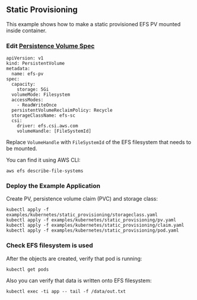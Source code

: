 ## Static Provisioning
This example shows how to make a static provisioned EFS PV mounted inside container.

### Edit [Persistence Volume Spec](pv.yaml) 

```
apiVersion: v1
kind: PersistentVolume
metadata:
  name: efs-pv
spec:
  capacity:
    storage: 5Gi
  volumeMode: Filesystem
  accessModes:
    - ReadWriteOnce
  persistentVolumeReclaimPolicy: Recycle
  storageClassName: efs-sc
  csi:
    driver: efs.csi.aws.com
    volumeHandle: [FileSystemId] 
```
Replace `VolumeHandle` with `FileSystemId` of the EFS filesystem that needs to be mounted.

You can find it using AWS CLI:
```
aws efs describe-file-systems 
```

### Deploy the Example Application
Create PV, persistence volume claim (PVC) and storage class:
```
kubectl apply -f examples/kubernetes/static_provisioning/storageclass.yaml
kubectl apply -f examples/kubernetes/static_provisioning/pv.yaml
kubectl apply -f examples/kubernetes/static_provisioning/claim.yaml
kubectl apply -f examples/kubernetes/static_provisioning/pod.yaml
```

### Check EFS filesystem is used
After the objects are created, verify that pod is running:

```
kubectl get pods
```

Also you can verify that data is written onto EFS filesystem:

```
kubectl exec -ti app -- tail -f /data/out.txt
```
